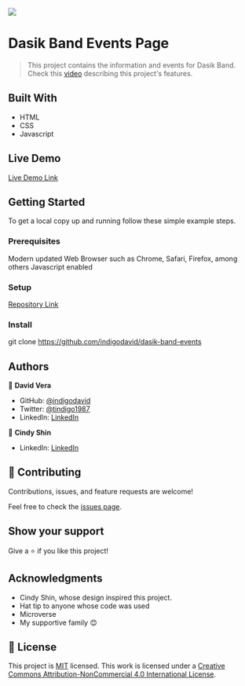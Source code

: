 ![](https://img.shields.io/badge/Microverse-blueviolet)

# Dasik Band Events Page

> This project contains the information and events for Dasik Band. Check this [video](https://www.loom.com/share/a24d6e06bfe9444e8dbb34516c93466d) describing this project's features.


## Built With

- HTML
- CSS
- Javascript

## Live Demo

[Live Demo Link](https://indigodavid.github.io/dasik-band-events/)


## Getting Started

To get a local copy up and running follow these simple example steps.

### Prerequisites

Modern updated Web Browser such as Chrome, Safari, Firefox, among others
Javascript enabled
### Setup

[Repository Link](https://github.com/indigodavid/dasik-band-events)
### Install

git clone https://github.com/indigodavid/dasik-band-events

## Authors

👤 **David Vera**

- GitHub: [@indigodavid](https://github.com/indigodavid)
- Twitter: [@tindigo1987](https://twitter.com/indigo1987)
- LinkedIn: [LinkedIn](https://linkedin.com/in/david-vera-castillo-001b5756/)

👤 **Cindy Shin**

- LinkedIn: [LinkedIn](https://linkedin.com/in/adagio07)

## 🤝 Contributing

Contributions, issues, and feature requests are welcome!

Feel free to check the [issues page](../../issues/).

## Show your support

Give a ⭐️ if you like this project!

## Acknowledgments

- Cindy Shin, whose design inspired this project.
- Hat tip to anyone whose code was used
- Microverse
- My supportive family 😊

## 📝 License

This project is [MIT](./MIT.md) licensed.
This work is licensed under a [Creative Commons Attribution-NonCommercial 4.0 International License](https://creativecommons.org/licenses/by-nc/4.0/).
